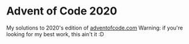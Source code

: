 # Advent of Code 2020

My solutions to 2020's edition of [adventofcode.com](https://adventofcode.com)
Warning: if you're looking for my best work, this ain't it :D

